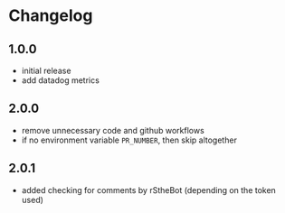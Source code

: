 # Changelog

## 1.0.0

* initial release
* add datadog metrics

## 2.0.0

* remove unnecessary code and github workflows
* if no environment variable `PR_NUMBER`, then skip altogether

## 2.0.1

* added checking for comments by rStheBot (depending on the token used)
